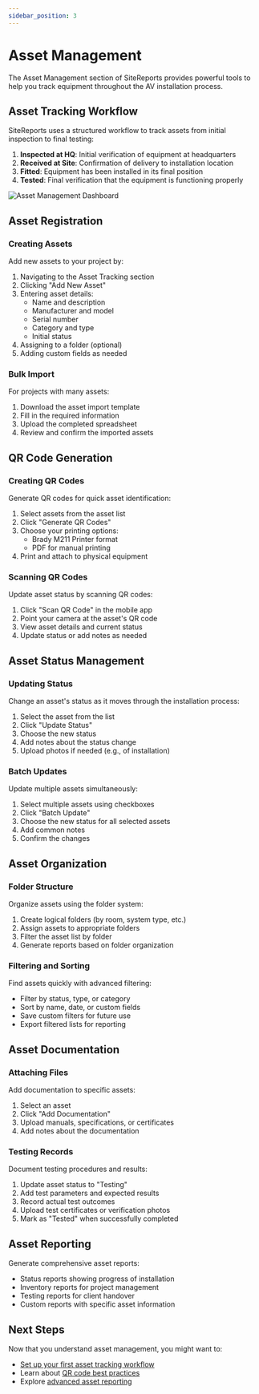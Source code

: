 ```yaml
---
sidebar_position: 3
---
```


# Asset Management

The Asset Management section of SiteReports provides powerful tools to help you track equipment throughout the AV installation process.

## Asset Tracking Workflow

SiteReports uses a structured workflow to track assets from initial inspection to final testing:

1. **Inspected at HQ**: Initial verification of equipment at headquarters
2. **Received at Site**: Confirmation of delivery to installation location
3. **Fitted**: Equipment has been installed in its final position
4. **Tested**: Final verification that the equipment is functioning properly

![Asset Management Dashboard](../../static/img/analytics-placeholder.png)

## Asset Registration

### Creating Assets

Add new assets to your project by:
1. Navigating to the Asset Tracking section
2. Clicking "Add New Asset"
3. Entering asset details:
   - Name and description
   - Manufacturer and model
   - Serial number
   - Category and type
   - Initial status
4. Assigning to a folder (optional)
5. Adding custom fields as needed

### Bulk Import

For projects with many assets:
1. Download the asset import template
2. Fill in the required information
3. Upload the completed spreadsheet
4. Review and confirm the imported assets

## QR Code Generation

### Creating QR Codes

Generate QR codes for quick asset identification:
1. Select assets from the asset list
2. Click "Generate QR Codes"
3. Choose your printing options:
   - Brady M211 Printer format
   - PDF for manual printing
4. Print and attach to physical equipment

### Scanning QR Codes

Update asset status by scanning QR codes:
1. Click "Scan QR Code" in the mobile app
2. Point your camera at the asset's QR code
3. View asset details and current status
4. Update status or add notes as needed

## Asset Status Management

### Updating Status

Change an asset's status as it moves through the installation process:
1. Select the asset from the list
2. Click "Update Status"
3. Choose the new status
4. Add notes about the status change
5. Upload photos if needed (e.g., of installation)

### Batch Updates

Update multiple assets simultaneously:
1. Select multiple assets using checkboxes
2. Click "Batch Update"
3. Choose the new status for all selected assets
4. Add common notes
5. Confirm the changes

## Asset Organization

### Folder Structure

Organize assets using the folder system:
1. Create logical folders (by room, system type, etc.)
2. Assign assets to appropriate folders
3. Filter the asset list by folder
4. Generate reports based on folder organization

### Filtering and Sorting

Find assets quickly with advanced filtering:
- Filter by status, type, or category
- Sort by name, date, or custom fields
- Save custom filters for future use
- Export filtered lists for reporting

## Asset Documentation

### Attaching Files

Add documentation to specific assets:
1. Select an asset
2. Click "Add Documentation"
3. Upload manuals, specifications, or certificates
4. Add notes about the documentation

### Testing Records

Document testing procedures and results:
1. Update asset status to "Testing"
2. Add test parameters and expected results
3. Record actual test outcomes
4. Upload test certificates or verification photos
5. Mark as "Tested" when successfully completed

## Asset Reporting

Generate comprehensive asset reports:
- Status reports showing progress of installation
- Inventory reports for project management
- Testing reports for client handover
- Custom reports with specific asset information

## Next Steps

Now that you understand asset management, you might want to:

- [Set up your first asset tracking workflow](../guides/asset-workflow)
- Learn about [QR code best practices](../guides/qr-codes)
- Explore [advanced asset reporting](../guides/asset-reporting)